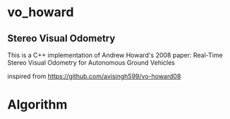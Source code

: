 # vo_howard

## Stereo Visual Odometry

This is a C++ implementation of Andrew Howard's 2008 paper: Real-Time Stereo Visual Odometry for Autonomous Ground Vehicles

inspired from https://github.com/avisingh599/vo-howard08 

# Algorithm


